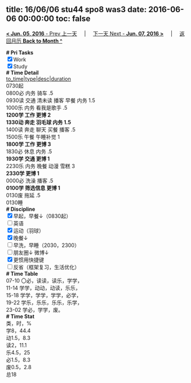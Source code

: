 title: 16/06/06 stu44 spo8 was3
date: 2016-06-06 00:00:00
toc: false
---
[**< Jun. 05, 2016** - Prev 上一天](/lifelogs/2016/06/d05.html) &nbsp; &nbsp; | &nbsp; &nbsp; [下一天 Next - **Jun. 07, 2016 >**](/lifelogs/2016/06/d07.html) &nbsp; &nbsp; |  &nbsp; &nbsp; [返回月历 **Back to Month ^**](/lifelogs/2016/06/index.html)
<br/><div><b># Pri Tasks</b></div><div><input checked="true" type="checkbox"/>Work</div><div><input checked="true" type="checkbox"/>Study</div><div><b># Time Detail</b></div><div><u>to_time|type|desc|duration</u></div><div>0730起</div><div>0800必 内务 骑车 .5</div><div>0930读 交通 清未读 播客 早餐 内务 1.5</div><div>1000乐 内务 看我是歌手 .5</div><div><b>1200学 工作 更博 2</b></div><div><b>1330动 奔走 羽毛球 内务 1.5</b></div><div>1400读 奔走 聊天 买餐 播客 .5</div><div>1500乐 午餐 午睡补觉 1</div><div><b>1800学 工作 更博 3</b></div><div>1830必 休息 内务 .5</div><div><b>1930学 交通 更博 1</b></div><div>2230乐 内务 晚餐 动漫 雪糕 3</div><div><b>2330学 更博 1</b></div><div>0000必 洗澡 播客 .5</div><div><b>0100学 筛选信息 更博 1</b></div><div>0130废 拖延 .5</div><div>0130睡</div><div><b># Discipline</b></div><div><input checked="true" type="checkbox"/>早起，早餐↓（0830起）</div><div><input type="checkbox"/>英语</div><div><input checked="true" type="checkbox"/>运动（羽球）</div><div><input checked="true" type="checkbox"/>晚餐↓</div><div><input type="checkbox"/>早洗，早睡（2030，2300）</div><div><b><input type="checkbox"/></b>朋友圈↓ 微博↓</div><div><input checked="true" type="checkbox"/>更惯用快捷键</div><div><input type="checkbox"/>反省（框架复习，生活优化）</div><div><b># Time Table</b></div><div>07-10 〇必，读读，读乐，学学，</div><div>11-14 学学，动动，动读，乐乐，</div><div>15-18 学学，学学，学学，必学，</div><div>19-22 学乐，乐乐，乐乐，乐学，</div><div>23-02 学必，学学，废。</div><div><b># Time Stat</b></div><div>类，时，%</div><div>学8，44.4</div><div>动1.5，8.3</div><div>读2，11.1</div><div>乐4.5，25</div><div>必1.5，8.3</div><div>废0.5，2.8</div><div>总18</div>